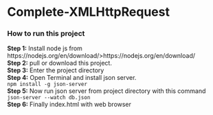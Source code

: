 # Complete-XMLHttpRequest
<h3>How to run this project</h3>
<strong>Step 1:</strong> Install node js from https://nodejs.org/en/download/>https://nodejs.org/en/download/
<br>
<strong>Step 2:</strong> pull or download this project.
<br>
<strong>Step 3:</strong> Enter the project directory
<br>
<strong>Step 4:</strong> Open Terminal and install json server.<br>
<code>npm install -g json-server</code>
<br>
<strong>Step 5:</strong> Now run json server from project directory with this command<br>
<code>json-server --watch db.json</code>
<br>
<strong>Step 6:</strong> Finally index.html with web browser
